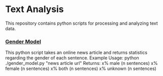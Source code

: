 # Text Analysis
This repository contains python scripts for processing and analyzing text data.

### [Gender Model](https://github.com/Joshua-Robison/TextAnalysis/blob/main/src/gender_model.py)
This python script takes an online news article and returns statistics regarding the gender of each sentence.
Example Usage: python ./gender_model.py "news article url"
Returns:
x% male (n sentences)
x% female (n sentences)
x% both (n sentences)
x% unknown (n sentences)
